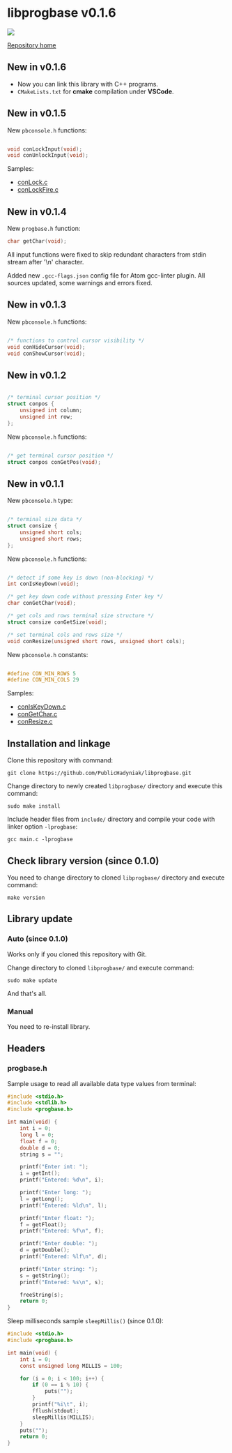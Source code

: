 # libprogbase v0.1.6

<a href='https://travis-ci.org/PublicHadyniak/libprogbase/builds'><img src='https://travis-ci.org/PublicHadyniak/libprogbase.svg?branch=master'></a>

[Repository home](https://github.com/PublicHadyniak/libprogbase)

## New in v0.1.6

* Now you can link this library with C++ programs.
* `CMakeLists.txt` for __cmake__ compilation under __VSCode__.


## New in v0.1.5

New `pbconsole.h` functions:

~~~~c

void conLockInput(void);
void conUnlockInput(void);
~~~~

Samples:

* [conLock.c](https://github.com/PublicHadyniak/libprogbase/blob/master/sample/conLock.c)
* [conLockFire.c](https://github.com/PublicHadyniak/libprogbase/blob/master/sample/conLockFire.c)

## New in v0.1.4

New `progbase.h` function:

~~~~c
char getChar(void);
~~~~

All input functions were fixed to skip redundant characters from stdin stream after '\n' character.

Added new `.gcc-flags.json` config file for Atom gcc-linter plugin. All sources updated, some warnings and errors fixed.

## New in v0.1.3

New `pbconsole.h` functions:

~~~~c

/* functions to control cursor visibility */
void conHideCursor(void);
void conShowCursor(void);
~~~~

## New in v0.1.2

~~~~c

/* terminal cursor position */
struct conpos {
	unsigned int column;
	unsigned int row;
};
~~~~

New `pbconsole.h` functions:

~~~~c

/* get terminal cursor position */
struct conpos conGetPos(void);
~~~~

## New in v0.1.1

New `pbconsole.h` type:

~~~~c

/* terminal size data */
struct consize {
	unsigned short cols;
	unsigned short rows;
};
~~~~

New `pbconsole.h` functions:

~~~~c

/* detect if some key is down (non-blocking) */
int conIsKeyDown(void);

/* get key down code without pressing Enter key */
char conGetChar(void);  

/* get cols and rows terminal size structure */
struct consize conGetSize(void);  

/* set terminal cols and rows size */
void conResize(unsigned short rows, unsigned short cols);  
~~~~

New `pbconsole.h` constants:

~~~~c

#define CON_MIN_ROWS 5
#define CON_MIN_COLS 29
~~~~

Samples:

* [conIsKeyDown.c](https://github.com/PublicHadyniak/libprogbase/blob/master/sample/conIsKeyDown.c)
* [conGetChar.c](https://github.com/PublicHadyniak/libprogbase/blob/master/sample/conGetChar.c)
* [conResize.c](https://github.com/PublicHadyniak/libprogbase/blob/master/sample/conResize.c)

## Installation and linkage

Clone this repository with command:
~~~~
git clone https://github.com/PublicHadyniak/libprogbase.git
~~~~

Change directory to newly created `libprogbase/` directory and execute this command:
~~~~
sudo make install
~~~~

Include header files from `include/` directory and compile your code with linker option `-lprogbase`:
~~~~
gcc main.c -lprogbase
~~~~

## Check library version (since 0.1.0)

You need to change directory to cloned `libprogbase/` directory and execute command:
~~~~
make version
~~~~

## Library update

### Auto (since 0.1.0)

Works only if you cloned this repository with Git.

Change directory to cloned `libprogbase/` and execute command:
~~~~
sudo make update
~~~~

And that's all.

### Manual

You need to re-install library.

## Headers

### progbase.h

Sample usage to read all available data type values from terminal:
~~~~c
#include <stdio.h>
#include <stdlib.h>
#include <progbase.h>

int main(void) {
	int i = 0;
	long l = 0;
	float f = 0;
	double d = 0;
	string s = "";

	printf("Enter int: ");
	i = getInt();
	printf("Entered: %d\n", i);

	printf("Enter long: ");
	l = getLong();
	printf("Entered: %ld\n", l);

	printf("Enter float: ");
	f = getFloat();
	printf("Entered: %f\n", f);

	printf("Enter double: ");
	d = getDouble();
	printf("Entered: %lf\n", d);

	printf("Enter string: ");
	s = getString();
	printf("Entered: %s\n", s);

	freeString(s);
	return 0;
}
~~~~

Sleep milliseconds sample `sleepMillis()` (since 0.1.0):
~~~~c
#include <stdio.h>
#include <progbase.h>

int main(void) {
	int i = 0;
	const unsigned long MILLIS = 100;

	for (i = 0; i < 100; i++) {
		if (0 == i % 10) {
			puts("");
		}
		printf("%i\t", i);
		fflush(stdout);
		sleepMillis(MILLIS);
	}
	puts("");
	return 0;
}
~~~~
